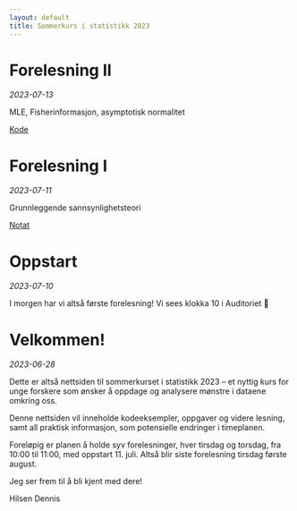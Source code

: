 ```yaml
---
layout: default
title: Sommerkurs i statistikk 2023
---
```


# Forelesning II
*2023-07-13*

MLE, Fisherinformasjon, asymptotisk normalitet

[Kode](https://colab.research.google.com/drive/1hdqR6nb6lyQM6MpMnjFsFx5TSkO4rIau?usp=sharing)

# Forelesning I
*2023-07-11*

Grunnleggende sannsynlighetsteori

[Notat](/lectures/1-grunnleggende-sannsynlighetsteori)

# Oppstart
*2023-07-10*

I morgen har vi altså første forelesning! Vi sees klokka 10 i Auditoriet 🙂

# Velkommen!
*2023-06-28*

Dette er altså nettsiden til sommerkurset i statistikk 2023 – et nyttig kurs for unge forskere som ønsker å oppdage og analysere mønstre i dataene omkring oss.

Denne nettsiden vil inneholde kodeeksempler, oppgaver og videre lesning, samt all praktisk informasjon, som potensielle endringer i timeplanen.

Foreløpig er planen å holde syv forelesninger, hver tirsdag og torsdag, fra 10:00 til 11:00, med oppstart 11. juli. Altså blir siste forelesning tirsdag første august.

Jeg ser frem til å bli kjent med dere!

Hilsen Dennis
